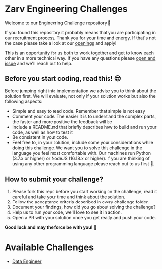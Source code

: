 # Zarv Engineering Challenges

Welcome to our Engineering Challenge repository 🖖

If you found this repository it probably means that you are participating in our recruitment process. Thank you for your time and energy. If that's not the case please take a look at our [openings](https://www.linkedin.com/company/zarv/jobs/) and apply!

This is an opportunity for us both to work together and get to know each other in a more technical way. If you have any questions please [open and issue](https://github.com/zarvhq/challenges/issues/new) and we'll reach out to help.

## Before you start coding, read this! 😎

Before jumping right into implementation we advise you to think about the solution first. We will evaluate, not only if your solution works but also the following aspects:

- Simple and easy to read code. Remember that simple is not easy
- Comment your code. The easier it is to understand the complex parts, the faster and more positive the feedback will be
- Include a README.md that briefly describes how to build and run your code, as well as how to test it
- Be consistent in your code.
- Feel free to, in your solution, include some your considerations while doing this challenge. We want you to solve this challenge in the language you feel most comfortable with. Our machines run Python (3.7.x or higher) or NodeJS (16.18.x or higher). If you are thinking of using any other programming language please reach out to us first 🙏.

## How to submit your challenge?

1. Please fork this repo before you start working on the challenge, read it careful and take your time and think about the solution.
2. Follow the acceptance criteria described in every challenge folder.
3. Document your findings, how did you go about solving the challenge?
4. Help us to run your code, we'll love to see it in action.
5. Open a PR with your solution once you get ready and push your code.

**Good luck and may the force be with you!** 🚀

# Available Challenges

* [Data Engineer](./data-engineer)


